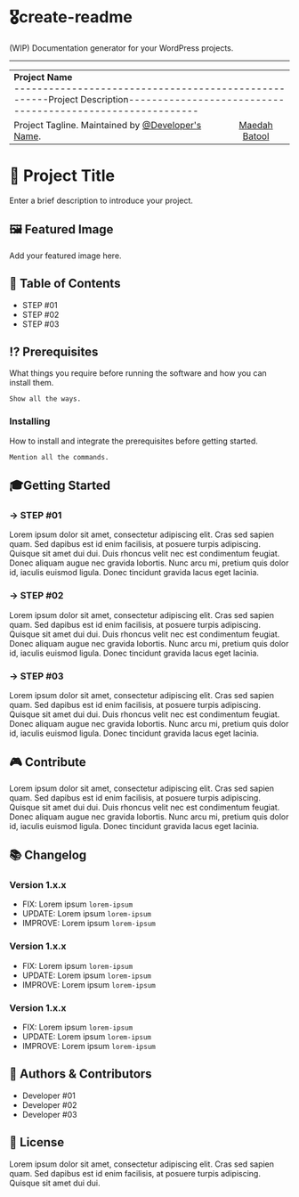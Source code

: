 # 🎖create-readme
(WIP) Documentation generator for your WordPress projects.

---
<table width='100%'>
    <tr>
        <td align='left' width='100%' colspan='2'>
            <strong>Project Name</strong><br />
            -----------------------------------------------------Project Description-----------------------------------------------------------
        </td>
    </tr>
    <tr>
        <td>
            Project Tagline. Maintained by <a href='https://github.com/maedahbatool'>@Developer's Name</a>.
        </td>
        <td align='center'>
        <a href='https://MaedahBatool.com/'> Maedah Batool</a>
            </a>
        </td>
    </tr>
</table>

# 🍒 Project Title
Enter a brief description to introduce your project.

## 🖼 Featured Image
Add your featured image here.

## 📶 Table of Contents
- STEP #01
- STEP #02
- STEP #03

## ⁉️ Prerequisites
What things you require before running the software and how you can install them.

```
Show all the ways.
```
### Installing
How to install and integrate the prerequisites before getting started.
```
Mention all the commands.
```


## 🎓Getting Started

### → STEP #01

Lorem ipsum dolor sit amet, consectetur adipiscing elit. Cras sed sapien quam. Sed dapibus est id enim facilisis, at posuere turpis adipiscing. Quisque sit amet dui dui.
Duis rhoncus velit nec est condimentum feugiat. Donec aliquam augue nec gravida lobortis. Nunc arcu mi, pretium quis dolor id, iaculis euismod ligula. Donec tincidunt gravida lacus eget lacinia.

### → STEP #02

Lorem ipsum dolor sit amet, consectetur adipiscing elit. Cras sed sapien quam. Sed dapibus est id enim facilisis, at posuere turpis adipiscing. Quisque sit amet dui dui.
Duis rhoncus velit nec est condimentum feugiat. Donec aliquam augue nec gravida lobortis. Nunc arcu mi, pretium quis dolor id, iaculis euismod ligula. Donec tincidunt gravida lacus eget lacinia.

### → STEP #03

Lorem ipsum dolor sit amet, consectetur adipiscing elit. Cras sed sapien quam. Sed dapibus est id enim facilisis, at posuere turpis adipiscing. Quisque sit amet dui dui.
Duis rhoncus velit nec est condimentum feugiat. Donec aliquam augue nec gravida lobortis. Nunc arcu mi, pretium quis dolor id, iaculis euismod ligula. Donec tincidunt gravida lacus eget lacinia.

## 🎮 Contribute
Lorem ipsum dolor sit amet, consectetur adipiscing elit. Cras sed sapien quam. Sed dapibus est id enim facilisis, at posuere turpis adipiscing. Quisque sit amet dui dui.
Duis rhoncus velit nec est condimentum feugiat. Donec aliquam augue nec gravida lobortis. Nunc arcu mi, pretium quis dolor id, iaculis euismod ligula. Donec tincidunt gravida lacus eget lacinia.

## 📚 Changelog

### Version 1.x.x
- FIX: Lorem ipsum `lorem-ipsum`
- UPDATE: Lorem ipsum `lorem-ipsum`
- IMPROVE: Lorem ipsum `lorem-ipsum`

### Version 1.x.x
- FIX: Lorem ipsum `lorem-ipsum`
- UPDATE: Lorem ipsum `lorem-ipsum`
- IMPROVE: Lorem ipsum `lorem-ipsum`

### Version 1.x.x 
- FIX: Lorem ipsum `lorem-ipsum`
- UPDATE: Lorem ipsum `lorem-ipsum`
- IMPROVE: Lorem ipsum `lorem-ipsum`

## 🤖 Authors & Contributors
- Developer #01 
- Developer #02
- Developer #03

## 🚨 License
Lorem ipsum dolor sit amet, consectetur adipiscing elit. Cras sed sapien quam. Sed dapibus est id enim facilisis, at posuere turpis adipiscing. Quisque sit amet dui dui.
